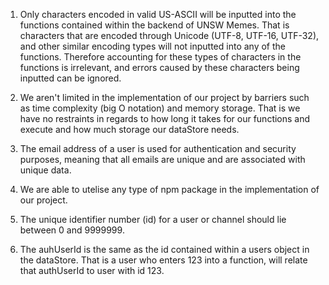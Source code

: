 1) Only characters encoded in valid US-ASCII will be inputted into the functions contained within the backend 
   of UNSW Memes. That is characters that are encoded through Unicode (UTF-8, UTF-16, UTF-32), and other 
   similar encoding types will not inputted into any of the functions. Therefore accounting for these types 
   of characters in the functions is irrelevant, and errors caused by these characters being inputted can be
   ignored. 

2) We aren't limited in the implementation of our project by barriers such as time complexity (big O notation) 
   and memory storage. That is we have no restraints in regards to how long it takes for our functions and execute
   and how much storage our dataStore needs. 

3) The email address of a user is used for authentication and security purposes, meaning that all emails are
   unique and are associated with unique data.

4) We are able to utelise any type of npm package in the implementation of our project.

5) The unique identifier number (id) for a user or channel should lie between 0 and 9999999.

6) The auhUserId is the same as the id contained within a users object in the dataStore. That is a user who enters
   123 into a function, will relate that authUserId to user with id 123.
